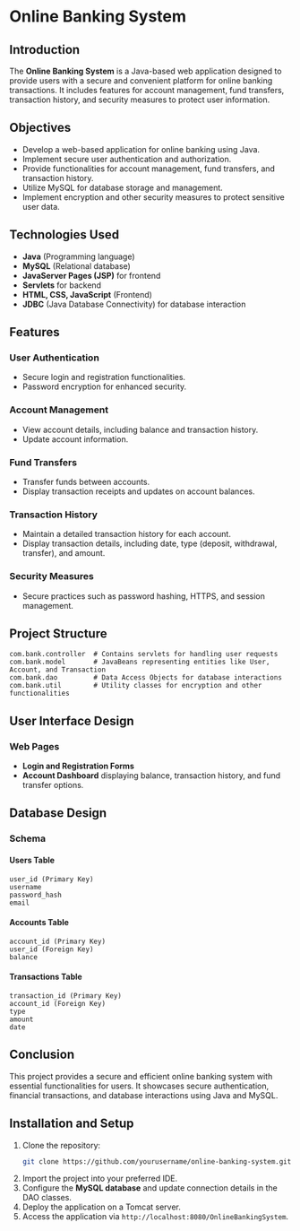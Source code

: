 # Online Banking System

## Introduction
The **Online Banking System** is a Java-based web application designed to provide users with a secure and convenient platform for online banking transactions. It includes features for account management, fund transfers, transaction history, and security measures to protect user information.

## Objectives
- Develop a web-based application for online banking using Java.
- Implement secure user authentication and authorization.
- Provide functionalities for account management, fund transfers, and transaction history.
- Utilize MySQL for database storage and management.
- Implement encryption and other security measures to protect sensitive user data.

## Technologies Used
- **Java** (Programming language)
- **MySQL** (Relational database)
- **JavaServer Pages (JSP)** for frontend
- **Servlets** for backend
- **HTML, CSS, JavaScript** (Frontend)
- **JDBC** (Java Database Connectivity) for database interaction

## Features
### User Authentication
- Secure login and registration functionalities.
- Password encryption for enhanced security.

### Account Management
- View account details, including balance and transaction history.
- Update account information.

### Fund Transfers
- Transfer funds between accounts.
- Display transaction receipts and updates on account balances.

### Transaction History
- Maintain a detailed transaction history for each account.
- Display transaction details, including date, type (deposit, withdrawal, transfer), and amount.

### Security Measures
- Secure practices such as password hashing, HTTPS, and session management.

## Project Structure
```
com.bank.controller  # Contains servlets for handling user requests
com.bank.model       # JavaBeans representing entities like User, Account, and Transaction
com.bank.dao         # Data Access Objects for database interactions
com.bank.util        # Utility classes for encryption and other functionalities
```

## User Interface Design
### Web Pages
- **Login and Registration Forms**
- **Account Dashboard** displaying balance, transaction history, and fund transfer options.

## Database Design
### Schema
#### Users Table
```
user_id (Primary Key)
username
password_hash
email
```
#### Accounts Table
```
account_id (Primary Key)
user_id (Foreign Key)
balance
```
#### Transactions Table
```
transaction_id (Primary Key)
account_id (Foreign Key)
type
amount
date
```

## Conclusion
This project provides a secure and efficient online banking system with essential functionalities for users. It showcases secure authentication, financial transactions, and database interactions using Java and MySQL.

## Installation and Setup
1. Clone the repository:
   ```sh
   git clone https://github.com/yourusername/online-banking-system.git
   ```
2. Import the project into your preferred IDE.
3. Configure the **MySQL database** and update connection details in the DAO classes.
4. Deploy the application on a Tomcat server.
5. Access the application via `http://localhost:8080/OnlineBankingSystem`.

